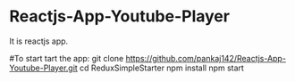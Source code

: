 # Reactjs-App-Youtube-Player
It is reactjs app.

 #To start tart the app:
 git clone https://github.com/pankaj142/Reactjs-App-Youtube-Player.git
 cd ReduxSimpleStarter
 npm install
 npm start
